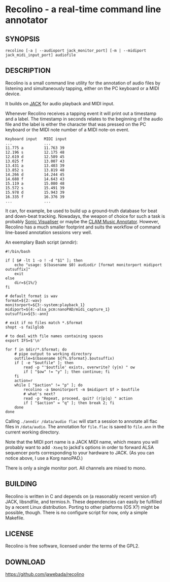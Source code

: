 Recolino - a real-time command line annotator
=============================================

SYNOPSIS
--------

	recolino [-a | --audioport jack_monitor_port] [-m | --midiport jack_midi_input_port] audiofile

DESCRIPTION
-----------

Recolino is a small command line utility for the annotation of audio files by
listening and simultaneously tapping, either on the PC keyboard or a MIDI
device. 

It builds on [JACK](http://jackaudio.org) for audio playback and MIDI input.

Whenever Recolino receives a tapping event it will print out a timestamp and a
label. The timestamp in seconds relates to the beginning of the audio file and
the label is either the character that was pressed on the PC keyboard or the
MIDI note number of a MIDI note-on event.  

	Keyboard input   MIDI input
	...              ...
	11.775 a         11.763 39
	12.196 s         12.175 48
	12.619 d         12.589 45
	13.025 f         13.007 43
	13.431 a         13.403 39
	13.852 s         13.819 48
	14.266 d         14.244 45
	14.688 f         14.643 43
	15.119 a         15.080 48
	15.572 s         15.491 39
	15.978 d         15.943 39
	16.335 f         16.376 39
	...              ...

It can, for example, be used to build up a ground-truth database for beat and
down-beat tracking.  Nowadays, the weapon of choice for such a task is probably
[Sonic Visualiser](http://www.sonicvisualiser.org) or maybe the 
[CLAM Music Annotator](http://clam-project.org/wiki/Music_Annotator). 
However, Recolino has a much smaller footprint and suits the workflow of
command line-based annotation sessions very well.

An exemplary Bash script (anndir):

	#!/bin/bash
	
	if [ $# -lt 1 -o ! -d "$1" ]; then
		echo "usage: $(basename $0) audiodir [format monitorport midiport outsuffix]"
		exit
	else
		dir=${1%/}
	fi
	
	# default format is wav
	format=${2:-wav}
	monitorport=${3:-system:playback_1}
	midiport=${4:-alsa_pcm:nanoPAD/midi_capture_1}
	outsuffix=${5:-ann}
	
	# exit if no files match *.$format
	shopt -s failglob
	
	# to deal with file names containing spaces
	export IFS=$'\n'
	
	for f in $dir/*.$format; do
		# pipe output to working directory
		outfile=$(basename ${f%.$format}.$outsuffix)
		if [ -e "$outfile" ]; then
			read -p "'$outfile' exists, overwrite? (y|n) " ow
			if [ "$ow" != "y" ]; then continue; fi
		fi
		action=r
		while [ "$action" != "p" ]; do
			recolino -a $monitorport -m $midiport $f > $outfile
			# what's next?
			read -p "Repeat, proceed, quit? (r|p|q) " action 
			if [ "$action" = "q" ]; then break 2; fi
		done
	done

Calling `./anndir /data/audio flac` will start a session to annotate all flac
files in `/data/audio`. The annotation for `file.flac` is saved to `file.ann`
in the current working directory.

Note that the MIDI port name is a JACK MIDI name, which means you will probably
want to add `-Xseq` to jackd's options in order to forward ALSA sequencer ports
corresponding to your hardware to JACK. (As you can notice above, I use a Korg
nanoPAD.)

There is only a single monitor port. All channels are mixed to mono.

BUILDING
--------

Recolino is written in C and depends on (a reasonably recent version of) JACK,
libsndfile, and termios.h. These dependencies can easily be fulfilled by a
recent Linux distribution. Porting to other platforms (OS X?) might be
possible, though. There is no configure script for now, only a simple Makefile.

LICENSE
-------

Recolino is free software, licensed under the terms of the GPL2.

DOWNLOAD
--------

<https://github.com/jawebada/recolino>
